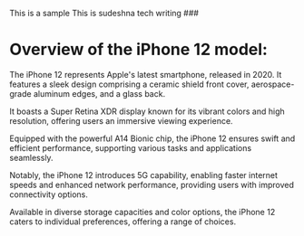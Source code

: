 This is a sample
This is sudeshna tech writing ###
# Overview of the iPhone 12 model:

The iPhone 12 represents Apple's latest smartphone, released in 2020. It features a sleek design comprising a ceramic shield front cover, aerospace-grade aluminum edges, and a glass back.

It boasts a Super Retina XDR display known for its vibrant colors and high resolution, offering users an immersive viewing experience.

Equipped with the powerful A14 Bionic chip, the iPhone 12 ensures swift and efficient performance, supporting various tasks and applications seamlessly.

Notably, the iPhone 12 introduces 5G capability, enabling faster internet speeds and enhanced network performance, providing users with improved connectivity options.

Available in diverse storage capacities and color options, the iPhone 12 caters to individual preferences, offering a range of choices.
